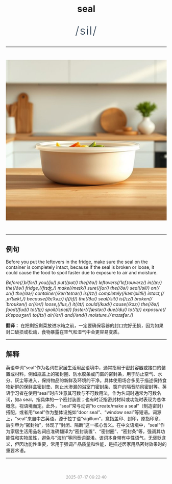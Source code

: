 <div align="center">

# seal

<div style="margin: 30px 0;">
<h1 style="font-size: 2.5em; font-weight: 300; letter-spacing: 2px; margin: 0; color: #2c3e50;">
/sil/
</h1>
</div>

</div>

---

<div align="center" style="margin: 40px 0;">

![seal](images/seal.png)

</div>

---

## 例句

Before you put the leftovers in the fridge, make sure the seal on the container is completely intact, because if the seal is broken or loose, it could cause the food to spoil faster due to exposure to air and moisture.

*Before(/ˌbiˈfɔr/) you(/ju/) put(/pʊt/) the(/ðə/) leftovers(/ˈlɛfˌtoʊvərz/) in(/ɪn/) the(/ðə/) fridge,(/frɪʤ,/) make(/meɪk/) sure(/ʃʊr/) the(/ðə/) seal(/sil/) on(/ɔn/) the(/ðə/) container(/kənˈteɪnər/) is(/ɪz/) completely(/kəmˈplitli/) intact,(/ˌɪnˈtækt,/) because(/bɪˈkəz/) if(/ɪf/) the(/ðə/) seal(/sil/) is(/ɪz/) broken(/ˈbroʊkən/) or(/ər/) loose,(/lus,/) it(/ɪt/) could(/kʊd/) cause(/kɔz/) the(/ðə/) food(/fud/) to(/tɪ/) spoil(/spɔɪl/) faster(/ˈfæstər/) due(/du/) to(/tɪ/) exposure(/ɪkˈspoʊʒər/) to(/tɪ/) air(/ɛr/) and(/ənd/) moisture.(/ˈmɔɪsʧər./)*

**翻译：** 在把剩饭剩菜放进冰箱之前，一定要确保容器的封口完好无损，因为如果封口破损或松动，食物暴露在空气和湿气中会更容易变质。

---

## 解释

英语单词“seal”作为名词在家居生活用品语境中，通常指用于密封容器或接口的装置或材料，例如瓶盖上的密封圈、防水胶条或门窗的密封条，用于防止空气、水分、灰尘等进入，保持物品的新鲜及环境的干净。具体使用场合多见于描述保持食物新鲜的保鲜盒密封垫、防止水渗漏的浴室门密封条、窗户的隔音防风密封等。英语学习者在使用“seal”时应注意其可数与不可数用法，作为名词时通常为可数名词，如a seal，指具体的一个密封装置；也有时泛指密封材料或功能时表现为总体概念，视语境而定。此外，“seal”常与动词“to create/make a seal”（制造密封）搭配，或者用“seal”作为整体设施如“door seal”、“window seal”等短语。词源上，“seal”来自中古英语，源于拉丁语“sigillum”，意指盖印、封印，原指印章，后引申为“密封物”，体现了“封闭、隔断”这一核心含义。在中文语境中，“seal”作为家居生活用品名词应准确翻译为“密封装置”、“密封圈”、“密封条”等，强调其功能性和实物属性，避免与“海豹”等同音词混淆。该词本身带有中性语气，无褒贬含义，但因功能性重要，常用于强调产品质量和性能，是描述居家用品密封效果时的重要术语。


---

<div align="center" style="margin-top: 50px;">
<small style="color: #999; font-size: 0.9em;">2025-07-17 06:22:40</small>
</div>

